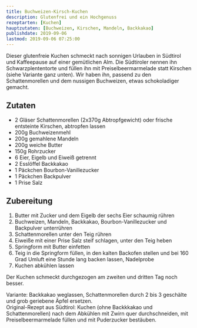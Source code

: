 ```yaml
---
title: Buchweizen-Kirsch-Kuchen
description: Glutenfrei und ein Hochgenuss
rezeptarten: [Kuchen]
hauptzutaten: [Buchweizen, Kirschen, Mandeln, Backkakao]
publishdate: 2019-09-06
lastmod: 2019-09-06 07:25:00
---
```


Dieser glutenfreie Kuchen schmeckt nach sonnigen Urlauben in Südtirol und Kaffeepause auf einer gemütlichen Alm. Die Südtiroler nennen ihn Schwarzplententorte und füllen ihn mit Preiselbeermarmelade statt Kirschen (siehe Variante ganz unten). Wir haben ihn, passend zu den Schattenmorellen und dem nussigen Buchweizen, etwas schokoladiger gemacht.

## Zutaten

- 2 Gläser Schattenmorellen (2x370g Abtropfgewicht) oder frische entsteinte Kirschen, abtropfen lassen
- 200g Buchweizenmehl
- 200g gemahlene Mandeln
- 200g weiche Butter
- 150g Rohrzucker
- 6 Eier, Eigelb und Eiweiß getrennt
- 2 Esslöffel Backkakao
- 1 Päckchen Bourbon-Vanillezucker
- 1 Päckchen Backpulver
- 1 Prise Salz


## Zubereitung

1. Butter mit Zucker und dem Eigelb der sechs Eier schaumig rühren
2. Buchweizen, Mandeln, Backkakao, Bourbon-Vanillezucker und Backpulver unterrühren
3. Schattenmorellen unter den Teig rühren
4. Eiweiße mit einer Prise Salz steif schlagen, unter den Teig heben 
5. Springform mit Butter einfetten
6. Teig in die Springform füllen, in den kalten Backofen stellen und bei 160 Grad Umluft eine Stunde lang backen lassen, Nadelprobe
7. Kuchen abkühlen lassen

Der Kuchen schmeckt durchgezogen am zweiten und dritten Tag noch besser.        

Variante: Backkakao weglassen, Schattenmorellen durch 2 bis 3 geschälte und grob geriebene Äpfel ersetzen.        
Original-Rezept aus Südtirol: Kuchen (ohne Backkkakao und Schattenmorellen) nach dem Abkühlen mit Zwirn quer durchschneiden, mit Preiselbeermarmelade füllen und mit Puderzucker bestäuben.
